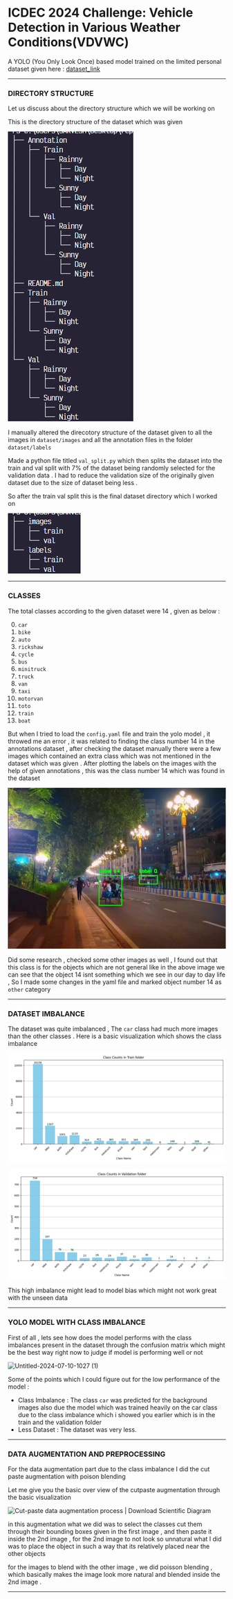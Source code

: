 # ICDEC 2024 Challenge: Vehicle Detection in Various Weather Conditions(VDVWC)

A YOLO (You Only Look Once) based model trained on the limited personal dataset given here : [dataset_link](https://github.com/Sourajit-Maity/juvdv2-vdvwc.git)

---

### DIRECTORY STRUCTURE

Let us discuss about the directory structure which we will be working on

This is the directory structure of the dataset which was given

![1720593678046](image/README/1720593678046.png)

I manually altered the direcotory structure of the dataset given to all the images in `dataset/images` and all the annotation files in the folder `dataset/labels`

Made a python file titled `val_split.py` which then splits the dataset into the train and val split with 7% of the dataset being randomly selected for the validation data . I had to reduce the validation size of the originally given dataset due to the size of dataset being less .

So after the train val split this is the final dataset directory which I worked on

![1720594258458](image/README/1720594258458.png)

---

### CLASSES

The total classes according to the given dataset were 14 , given as below :

0. `car`
1. `bike`
2. `auto`
3. `rickshaw`
4. `cycle`
5. `bus`
6. `minitruck`
7. `truck`
8. `van`
9. `taxi`
10. `motorvan`
11. `toto`
12. `train`
13. `boat`

But when I tried to load the `config.yaml` file and train the yolo model , it throwed me an error , it was related to finding the class number 14 in the annotations dataset , after checking the dataset manually there were a few images which contained an extra class which was not mentioned in the dataset which was given . After plotting the labels on the images with the help of given annotations , this was the class number 14 which was found in the dataset

![1720797633869](image/README/1720797633869.png)

Did some research , checked some other images as well , I found out that this class is for the objects which are not general like in the above image we can see that the object 14 isnt something which we see in our day to day life , So I made some changes in the yaml file and marked object number 14 as `other` category

---

### DATASET IMBALANCE

The dataset was quite imbalanced  , The `car` class had much more images than the other classes . Here is a basic visualization which shows the class imbalance

![1720586899664](image/README/1720586899664.png)

![1720586938410](image/README/1720586938410.png)

This high imbalance might lead to model bias which might not work great with the unseen data

---

### YOLO MODEL WITH CLASS IMBALANCE

First of all , lets see how does the model performs with the class imbalances present in the dataset through the confusion matrix which might be the best way right now to judge if model is performing well or not

![Untitled-2024-07-10-1027 (1)](https://github.com/sksarvesh007/ICDEC-2024-Challenge/assets/118449813/23a9b8e0-10f0-4255-9efa-9641e647395e)

Some of the points which I could figure out for the low performance of the model :

* Class Imbalance : The class `car` was predicted for the background images also due the model which was trained heavily on the car class due to the class imbalance which i showed you earlier which is in the train and the validation folder
* Less Dataset : The dataset was very less.

---

### DATA AUGMENTATION AND PREPROCESSING

For the data augmentation part due to the class imbalance I did the cut paste augmentation with poison blending

Let me give you the basic over view of the cutpaste augmentation through the basic visualization

![Cut-paste data augmentation process | Download Scientific Diagram](https://www.researchgate.net/publication/349526076/figure/fig2/AS:994362326540291@1614085861501/Cut-paste-data-augmentation-process.png)

in this augmentation what we did was to select the classes cut them through their bounding boxes given in the first image , and then paste it inside the 2nd image , for the 2nd image to not look so unnatural what I did was to place the object in such a way that its relatively placed near the other objects 

for the images to blend with the other image , we did poisson blending , which basically makes the image look more natural and blended inside the 2nd image .

---

